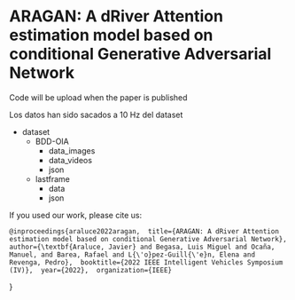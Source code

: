 # ARAGAN: A dRiver Attention estimation model based on conditional Generative Adversarial Network

Code will be upload when the paper is published

Los datos han sido sacados a 10 Hz del dataset 

* dataset
  * BDD-OIA
      * data_images
      * data_videos
      * json
  * lastframe
      * data
      * json


If you used our work, please cite us:

    @inproceedings{araluce2022aragan,  title={ARAGAN: A dRiver Attention estimation model based on conditional Generative Adversarial Network},  author={\textbf{Araluce, Javier} and Begasa, Luis Miguel and Ocaña, Manuel, and Barea, Rafael and L{\'o}pez-Guill{\'e}n, Elena and Revenga, Pedro},  booktitle={2022 IEEE Intelligent Vehicles Symposium (IV)},  year={2022},  organization={IEEE}
}